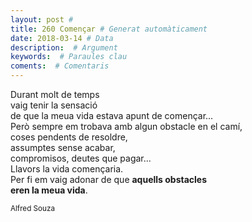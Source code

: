 ```yaml
---
layout: post #
title: 260 Començar # Generat automàticament
date: 2018-03-14 # Data
description:  # Argument
keywords:  # Paraules clau
coments:  # Comentaris
---
```


Durant molt de temps <br />
vaig tenir la sensació <br />
de que la meua vida estava apunt de començar... <br />
Però sempre em trobava amb algun obstacle en el camí, <br />
coses pendents de resoldre, <br />
assumptes sense acabar, <br />
compromisos, deutes que pagar... <br />
Llavors la vida començaria. <br />
Per fi em vaig adonar de que **aquells obstacles <br />
eren la meua vida**. <br />

<small>Alfred Souza</small>

